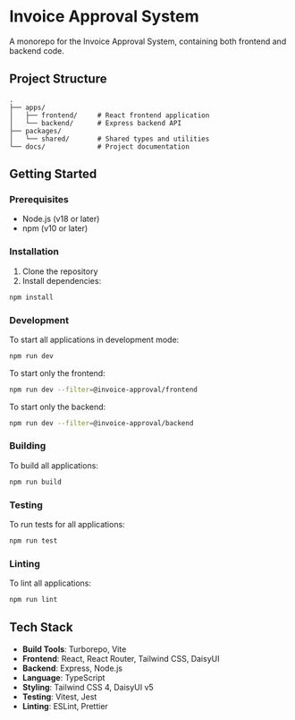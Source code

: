 # Invoice Approval System

A monorepo for the Invoice Approval System, containing both frontend and backend code.

## Project Structure

```
.
├── apps/
│   ├── frontend/     # React frontend application
│   └── backend/      # Express backend API
├── packages/
│   └── shared/       # Shared types and utilities
└── docs/             # Project documentation
```

## Getting Started

### Prerequisites

- Node.js (v18 or later)
- npm (v10 or later)

### Installation

1. Clone the repository
2. Install dependencies:

```bash
npm install
```

### Development

To start all applications in development mode:

```bash
npm run dev
```

To start only the frontend:

```bash
npm run dev --filter=@invoice-approval/frontend
```

To start only the backend:

```bash
npm run dev --filter=@invoice-approval/backend
```

### Building

To build all applications:

```bash
npm run build
```

### Testing

To run tests for all applications:

```bash
npm run test
```

### Linting

To lint all applications:

```bash
npm run lint
```

## Tech Stack

- **Build Tools**: Turborepo, Vite
- **Frontend**: React, React Router, Tailwind CSS, DaisyUI
- **Backend**: Express, Node.js
- **Language**: TypeScript
- **Styling**: Tailwind CSS 4, DaisyUI v5
- **Testing**: Vitest, Jest
- **Linting**: ESLint, Prettier

